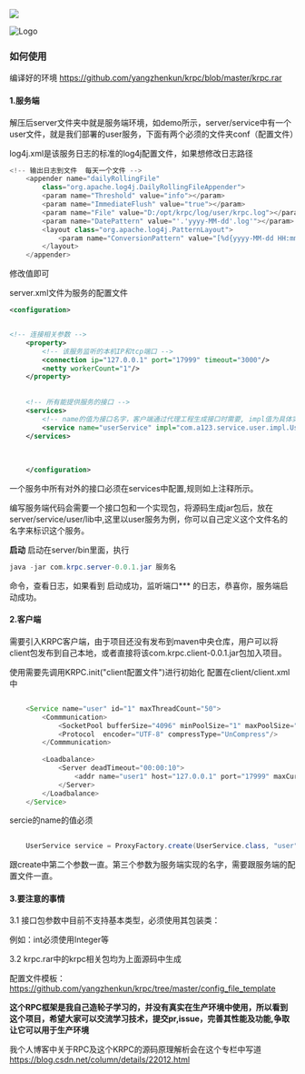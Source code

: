 ![](https://img.shields.io/badge/Java-1.8-green.svg)


![Logo](https://raw.githubusercontent.com/yangzhenkun/krpc/master/logo.png)

### 如何使用

编译好的环境 https://github.com/yangzhenkun/krpc/blob/master/krpc.rar

#### 1.服务端
解压后server文件夹中就是服务端环境，如demo所示，server/service中有一个user文件，就是我们部署的user服务，下面有两个必须的文件夹conf（配置文件）

log4j.xml是该服务日志的标准的log4j配置文件，如果想修改日志路径
```java
<!-- 输出日志到文件  每天一个文件 -->
  	<appender name="dailyRollingFile"
  		class="org.apache.log4j.DailyRollingFileAppender">
  		<param name="Threshold" value="info"></param>
  		<param name="ImmediateFlush" value="true"></param>
  		<param name="File" value="D:/opt/krpc/log/user/krpc.log"></param>
  		<param name="DatePattern" value="'.'yyyy-MM-dd'.log'"></param>
  		<layout class="org.apache.log4j.PatternLayout">
  			<param name="ConversionPattern" value="[%d{yyyy-MM-dd HH:mm:ss\} %-5p] [%t] {%c:%L}-%m%n"></param>
  		</layout>
  	</appender> 
```
修改<param name="File" value="D:/opt/krpc/log/user/krpc.log"></param>值即可

server.xml文件为服务的配置文件

```xml
<configuration>


<!-- 连接相关参数 -->
	<property>
		<!-- 该服务监听的本机IP和tcp端口 -->
		<connection ip="127.0.0.1" port="17999" timeout="3000"/>
		<netty workerCount="1"/>
	</property>
	
	
	<!-- 所有能提供服务的接口 -->
	<services>
		<!-- name的值为接口名字，客户端通过代理工程生成接口时需要, impl值为具体实现类全路径  -->
		<service name="userService" impl="com.a123.service.user.impl.UserServiceImpl"/>
	</services>
	
	
	
	</configuration>

```
一个服务中所有对外的接口必须在services中配置,规则如上注释所示。

编写服务端代码会需要一个接口包和一个实现包，将源码生成jar包后，放在server/service/user/lib中,这里以user服务为例，你可以自己定义这个文件名的名字来标识这个服务。

**启动** 
启动在server/bin里面，执行
```java
java -jar com.krpc.server-0.0.1.jar 服务名
```
命令，查看日志，如果看到  启动成功，监听端口***  的日志，恭喜你，服务端启动成功。

#### 2.客户端
需要引入KRPC客户端，由于项目还没有发布到maven中央仓库，用户可以将client包发布到自己本地，或者直接将该com.krpc.client-0.0.1.jar包加入项目。

使用需要先调用KRPC.init("client配置文件")进行初始化
配置在client/client.xml中

```java

	<Service name="user" id="1" maxThreadCount="50">
		<Commmunication>
            <SocketPool bufferSize="4096" minPoolSize="1" maxPoolSize="5" nagle="true" autoShrink="00:00:20" sendTimeout="00:00:10" receiveTimeout="00:00:10" waitTimeout="00:00:01" maxPakageSize="102400" protected="true"/>
            <Protocol  encoder="UTF-8" compressType="UnCompress"/>
        </Commmunication>
		
        <Loadbalance>
            <Server deadTimeout="00:00:10">
                <addr name="user1" host="127.0.0.1" port="17999" maxCurrentUser="50"/>
            </Server>
        </Loadbalance>
    </Service>
```

sercie的name的值必须
```java
 
	UserService service = ProxyFactory.create(UserService.class, "user", "userService");

```
跟create中第二个参数一直。第三个参数为服务端实现的名字，需要跟服务端的配置文件一直。


#### 3.要注意的事情

3.1
接口包参数中目前不支持基本类型，必须使用其包装类：

例如：int必须使用Integer等

3.2
krpc.rar中的krpc相关包均为上面源码中生成

配置文件模板：https://github.com/yangzhenkun/krpc/tree/master/config_file_template


**这个RPC框架是我自己造轮子学习的，并没有真实在生产环境中使用，所以看到这个项目，希望大家可以交流学习技术，提交pr,issue，完善其性能及功能,争取让它可以用于生产环境**

我个人博客中关于RPC及这个KRPC的源码原理解析会在这个专栏中写道
https://blog.csdn.net/column/details/22012.html
